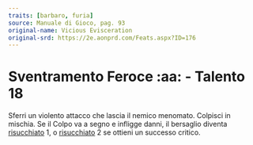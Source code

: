 ```yaml
---
traits: [barbaro, furia]
source: Manuale di Gioco, pag. 93
original-name: Vicious Evisceration
original-srd: https://2e.aonprd.com/Feats.aspx?ID=176
---
```


# Sventramento Feroce :aa: - Talento 18

Sferri un violento attacco che lascia il nemico menomato. Colpisci in mischia.
Se il Colpo va a segno e infligge danni, il bersaglio diventa
[risucchiato](/condizioni/risucchiato) 1, o
[risucchiato](/condizioni/risucchiato) 2 se ottieni un successo critico.
